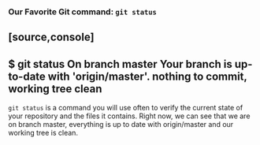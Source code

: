 ### Our Favorite Git command: `git status`

[source,console]
----
$ git status
On branch master
Your branch is up-to-date with 'origin/master'.
nothing to commit, working tree clean
----

`git status` is a command you will use often to verify the current state of your repository and the files it contains. Right now, we can see that we are on branch master, everything is up to date with origin/master and our working tree is clean.
